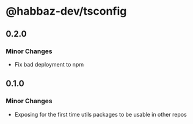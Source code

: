 # @habbaz-dev/tsconfig

## 0.2.0

### Minor Changes

- Fix bad deployment to npm

## 0.1.0

### Minor Changes

- Exposing for the first time utils packages to be usable in other repos
